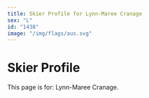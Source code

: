 ```yaml
---
title: Skier Profile for Lynn-Maree Cranage
sex: "L"
id: "1438"
image: "/img/flags/aus.svg" 
---
```


# Skier Profile

This page is for: Lynn-Maree Cranage.
    